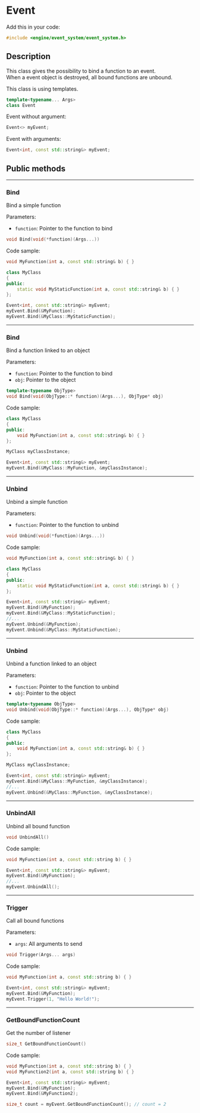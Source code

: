 # Event

Add this in your code:
```cpp
#include <engine/event_system/event_system.h>
```

## Description

This class gives the possibility to bind a function to an event.<br>
When a event object is destroyed, all bound functions are unbound.

This class is using templates.

```cpp
template<typename... Args>
class Event
```

Event without argument:
```cpp
Event<> myEvent;
```

Event with arguments:
```cpp
Event<int, const std::string&> myEvent;
```

## Public methods

---
### Bind
Bind a simple function

Parameters:
- `function`:  Pointer to the function to bind
```cpp
void Bind(void(*function)(Args...))
```
Code sample:
```cpp
void MyFunction(int a, const std::string& b) { }

class MyClass
{
public:
    static void MyStaticFunction(int a, const std::string& b) { }
};

Event<int, const std::string&> myEvent;
myEvent.Bind(&MyFunction);
myEvent.Bind(&MyClass::MyStaticFunction);
```

---
### Bind
Bind a function linked to an object

Parameters:
- `function`:  Pointer to the function to bind
- `obj`:  Pointer to the object
```cpp
template<typename ObjType>
void Bind(void(ObjType::* function)(Args...), ObjType* obj)
```
Code sample:
```cpp
class MyClass
{
public:
    void MyFunction(int a, const std::string& b) { }
};

MyClass myClassInstance;

Event<int, const std::string&> myEvent;
myEvent.Bind(&MyClass::MyFunction, &myClassInstance);
```

---
### Unbind
Unbind a simple function

Parameters:
- `function`:  Pointer to the function to unbind
```cpp
void Unbind(void(*function)(Args...))
```
Code sample:
```cpp
void MyFunction(int a, const std::string& b) { }

class MyClass
{
public:
    static void MyStaticFunction(int a, const std::string& b) { }
};

Event<int, const std::string&> myEvent;
myEvent.Bind(&MyFunction);
myEvent.Bind(&MyClass::MyStaticFunction);
//...
myEvent.Unbind(&MyFunction);
myEvent.Unbind(&MyClass::MyStaticFunction);
```

---
### Unbind
Unbind a function linked to an object

Parameters:
- `function`:  Pointer to the function to unbind
- `obj`:  Pointer to the object
```cpp
template<typename ObjType>
void Unbind(void(ObjType::* function)(Args...), ObjType* obj)
```
Code sample:
```cpp
class MyClass
{
public:
    void MyFunction(int a, const std::string& b) { }
};

MyClass myClassInstance;

Event<int, const std::string&> myEvent;
myEvent.Bind(&MyClass::MyFunction, &myClassInstance);
//...
myEvent.Unbind(&MyClass::MyFunction, &myClassInstance);
```

---
### UnbindAll
Unbind all bound function
```cpp
void UnbindAll()
```
Code sample:
```cpp
void MyFunction(int a, const std::string b) { }

Event<int, const std::string&> myEvent;
myEvent.Bind(&MyFunction);
//...
myEvent.UnbindAll();
```

---
### Trigger
Call all bound functions

Parameters:
- `args`:  All arguments to send
```cpp
void Trigger(Args... args)
```
Code sample:
```cpp
void MyFunction(int a, const std::string b) { }

Event<int, const std::string&> myEvent;
myEvent.Bind(&MyFunction);
myEvent.Trigger(1, "Hello World!");
```

---
### GetBoundFunctionCount
Get the number of listener
```cpp
size_t GetBoundFunctionCount()
```
Code sample:
```cpp
void MyFunction(int a, const std::string b) { }
void MyFunction2(int a, const std::string b) { }

Event<int, const std::string&> myEvent;
myEvent.Bind(&MyFunction);
myEvent.Bind(&MyFunction2);

size_t count = myEvent.GetBoundFunctionCount(); // count = 2
```